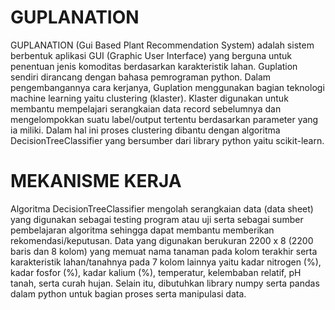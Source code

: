 # GUPLANATION #
GUPLANATION (Gui Based Plant Recommendation System) adalah sistem berbentuk aplikasi GUI (Graphic User Interface) yang berguna untuk penentuan jenis komoditas berdasarkan karakteristik lahan. Guplation sendiri dirancang dengan bahasa pemrograman python. Dalam pengembangannya cara kerjanya, Guplation menggunakan bagian teknologi machine learning yaitu clustering (klaster). Klaster digunakan untuk membantu mempelajari serangkaian data record sebelumnya dan mengelompokkan suatu label/output tertentu berdasarkan parameter yang ia miliki. Dalam hal ini proses clustering dibantu dengan algoritma DecisionTreeClassifier yang bersumber dari library python yaitu scikit-learn.

# MEKANISME KERJA #
Algoritma DecisionTreeClassifier mengolah serangkaian data (data sheet) yang digunakan sebagai testing program atau uji serta sebagai sumber pembelajaran algoritma sehingga dapat membantu memberikan rekomendasi/keputusan. Data yang digunakan berukuran 2200 x 8 (2200 baris dan 8 kolom) yang memuat nama tanaman pada kolom terakhir serta karakteristik lahan/tanahnya pada 7 kolom lainnya yaitu kadar nitrogen (%), kadar fosfor (%), kadar kalium (%), temperatur, kelembaban relatif, pH tanah, serta curah hujan. Selain itu, dibutuhkan library numpy serta pandas dalam python untuk bagian proses serta manipulasi data. 
